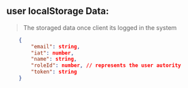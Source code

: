 ## user localStorage Data: 
 >  The storaged data once client its logged in the system
```json
    {
        "email": string,
        "iat": number,
        "name": string,
        "roleId": number, // represents the user autority
        "token": string
    }
```